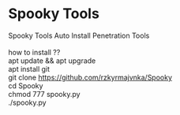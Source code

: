 # Spooky Tools
Spooky Tools Auto Install Penetration Tools<br><br>
how to install ?? <br>
apt update && apt upgrade <br>
apt install git <br>
git clone https://github.com/rzkyrmajvnka/Spooky<br>
cd Spooky<br>
chmod 777 spooky.py <br>
./spooky.py
